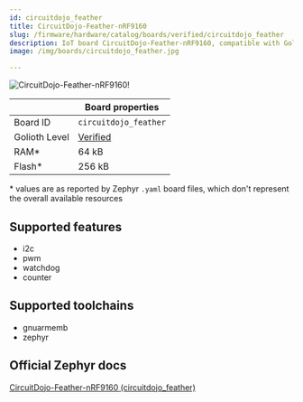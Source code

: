 ```yaml
---
id: circuitdojo_feather
title: CircuitDojo-Feather-nRF9160
slug: /firmware/hardware/catalog/boards/verified/circuitdojo_feather
description: IoT board CircuitDojo-Feather-nRF9160, compatible with Golioth at verified level.
image: /img/boards/circuitdojo_feather.jpg

---
```


[//]: # (This is an auto-generated file, do not edit! Changes to it will be lost upon re-generation)

![CircuitDojo-Feather-nRF9160!](/img/boards/circuitdojo_feather.jpg "CircuitDojo-Feather-nRF9160")

|                | Board properties     |
| -------------  | -------------------- |
| Board ID       | `circuitdojo_feather` |
| Golioth Level  | [Verified](/firmware/hardware#verified-boards) |
| RAM*           | 64 kB |
| Flash*         | 256 kB |

\* values are as reported by Zephyr `.yaml` board files, which don't represent the overall available resources



## Supported features

* i2c
* pwm
* watchdog
* counter

## Supported toolchains

* gnuarmemb
* zephyr

## Official Zephyr docs

[CircuitDojo-Feather-nRF9160 (circuitdojo_feather)](https://docs.zephyrproject.org/latest/boards/circuitdojo/feather/doc/index.html)
